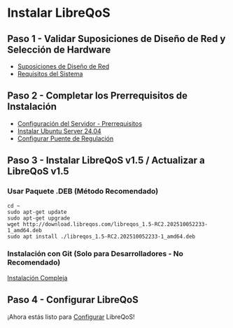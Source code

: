 # Instalar LibreQoS

## Paso 1 - Validar Suposiciones de Diseño de Red y Selección de Hardware

- [Suposiciones de Diseño de Red](design-es.md)
- [Requisitos del Sistema](requirements-es.md)

## Paso 2 - Completar los Prerrequisitos de Instalación

- [Configuración del Servidor - Prerrequisitos](prereq-es.md)
- [Instalar Ubuntu Server 24.04](ubuntu-server-es.md)
- [Configurar Puente de Regulación](bridge-es.md)

## Paso 3 - Instalar LibreQoS v1.5 / Actualizar a LibreQoS v1.5

### Usar Paquete .DEB (Método Recomendado)

```
cd ~
sudo apt-get update
sudo apt-get upgrade
wget http://download.libreqos.com/libreqos_1.5-RC2.202510052233-1_amd64.deb
sudo apt install ./libreqos_1.5-RC2.202510052233-1_amd64.deb
```

### Instalación con Git (Solo para Desarrolladores - No Recomendado)

[Instalación Compleja](git-install-es.md)

## Paso 4 - Configurar LibreQoS

¡Ahora estás listo para [Configurar](configuration-es.md) LibreQoS!
